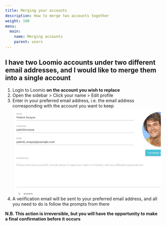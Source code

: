 ```yaml
---
title: Merging your accounts
description: How to merge two accounts together
weight: 100
menu:
  main:
    name: Merging accounts
    parent: users
---
```

## I have two Loomio accounts under two different email addresses, and I would like to merge them into a single account

 1. Login to Loomio **on the account you wish to replace**
 2. Open the sidebar > Click your name > Edit profile
 3. Enter in your preferred email address, i.e. the email address corresponding with the account you want to keep
![](merge_accounts.gif)
 4. A verification email will be sent to your preferred email address, and all you need to do is follow the prompts from there

**N.B. This action is irreversible, but you will have the opportunity to make a final confirmation before it occurs**

